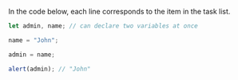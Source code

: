 In the code below, each line corresponds to the item in the task list.

```js run
let admin, name; // can declare two variables at once

name = "John";

admin = name;

alert(admin); // "John"
```

